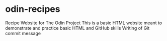 # odin-recipes
Recipe Website for The Odin Project
This is a basic HTML website meant to demonstrate and practice basic HTML and GitHub skills
Writing of Git commit message
